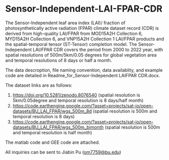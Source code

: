 # Sensor-Independent-LAI-FPAR-CDR
The Sensor-Independent leaf area index (LAI)/ fraction of photosynthetically active radiation (FPAR) climate dataset record (CDR) is derived from high-quality LAI/FPAR from MOD15A2H Collection 6, MYD15A2H Collection 6, and VNP15A2H Collection 1 LAI/FPAR products and the spatial-temporal tensor (ST-Tensor) completion model. The Sensor-Independent LAI/FPAR CDR covers the period from 2000 to 2022 year, with spatial resolutions of 500m/5km/0.05 degrees for global vegetation area and temporal resolutions of 8 days or half a month.

The data descroption, file naming convention, data availablity, and example code are detailed in Readme_for_Sensor-Independent LAIFPAR CDR.docx.

The dataset links are as follows:
1)  https://doi.org/10.5281/zenodo.8076540 (spatial resolution is 5km/0.05degree and temporal resolution is 8 days/half month)
2)	https://code.earthengine.google.com/?asset=projects/sat-io/open-datasets/BU_LAI_FPAR/wgs_500m_8d (spatial resolution is 500m and temporal resolution is 8 days)
3)	https://code.earthengine.google.com/?asset=projects/sat-io/open-datasets/BU_LAI_FPAR/wgs_500m_bimonth (spatial resolution is 500m and temporal resolution is half month)

The matlab code and GEE code are attached.

All inquiries can be sent to Jiabin Pu (om7759@bu.edu)
